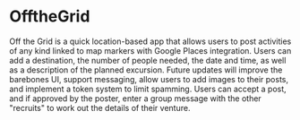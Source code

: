 # OfftheGrid
Off the Grid is a quick location-based app that allows users to post activities of any kind linked to map markers with Google Places integration. Users can add a destination, the number of people needed, the date and time, as well as a description of the planned excursion. Future updates will improve the barebones UI, support messaging, allow users to add images to their posts, and implement a token system to limit spamming. Users can accept a post, and if approved by the poster, enter a group message with the other "recruits" to work out the details of their venture.
